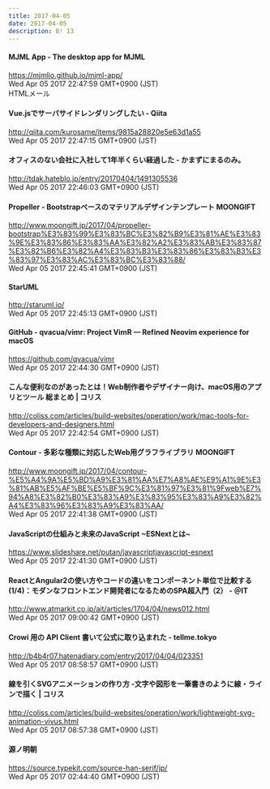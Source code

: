 ```yaml
---
title: 2017-04-05
date: 2017-04-05
description: B! 13
---
```


#### MJML App - The desktop app for MJML
https://mjmlio.github.io/mjml-app/<br>
Wed Apr 05 2017 22:47:59 GMT+0900 (JST)<br>
HTMLメール


#### Vue.jsでサーバサイドレンダリングしたい - Qiita
http://qiita.com/kurosame/items/9815a28820e5e63d1a55<br>
Wed Apr 05 2017 22:47:15 GMT+0900 (JST)<br>


#### オフィスのない会社に入社して1年半くらい経過した - かまずにまるのみ。
http://tdak.hateblo.jp/entry/20170404/1491305536<br>
Wed Apr 05 2017 22:46:03 GMT+0900 (JST)<br>


#### Propeller - Bootstrapベースのマテリアルデザインテンプレート MOONGIFT
http://www.moongift.jp/2017/04/propeller-bootstrap%E3%83%99%E3%83%BC%E3%82%B9%E3%81%AE%E3%83%9E%E3%83%86%E3%83%AA%E3%82%A2%E3%83%AB%E3%83%87%E3%82%B6%E3%82%A4%E3%83%B3%E3%83%86%E3%83%B3%E3%83%97%E3%83%AC%E3%83%BC%E3%83%88/<br>
Wed Apr 05 2017 22:45:41 GMT+0900 (JST)<br>


#### StarUML
http://staruml.io/<br>
Wed Apr 05 2017 22:45:13 GMT+0900 (JST)<br>


#### GitHub - qvacua/vimr: Project VimR — Refined Neovim experience for macOS
https://github.com/qvacua/vimr<br>
Wed Apr 05 2017 22:44:30 GMT+0900 (JST)<br>


####   こんな便利なのがあったとは！Web制作者やデザイナー向け、macOS用のアプリとツール 総まとめ | コリス
http://coliss.com/articles/build-websites/operation/work/mac-tools-for-developers-and-designers.html<br>
Wed Apr 05 2017 22:42:54 GMT+0900 (JST)<br>


#### Contour - 多彩な種類に対応したWeb用グラフライブラリ MOONGIFT
http://www.moongift.jp/2017/04/contour-%E5%A4%9A%E5%BD%A9%E3%81%AA%E7%A8%AE%E9%A1%9E%E3%81%AB%E5%AF%BE%E5%BF%9C%E3%81%97%E3%81%9Fweb%E7%94%A8%E3%82%B0%E3%83%A9%E3%83%95%E3%83%A9%E3%82%A4%E3%83%96%E3%83%A9%E3%83%AA/<br>
Wed Apr 05 2017 22:41:38 GMT+0900 (JST)<br>


#### JavaScriptの仕組みと未来のJavaScript ~ESNextとは~
https://www.slideshare.net/putan/javascriptjavascript-esnext<br>
Wed Apr 05 2017 22:41:30 GMT+0900 (JST)<br>


####  ReactとAngular2の使い方やコードの違いをコンポーネント単位で比較する (1/4)：モダンなフロントエンド開発者になるためのSPA超入門（2） - ＠IT
http://www.atmarkit.co.jp/ait/articles/1704/04/news012.html<br>
Wed Apr 05 2017 09:00:42 GMT+0900 (JST)<br>


#### Crowi 用の API Client 書いて公式に取り込まれた - tellme.tokyo
http://b4b4r07.hatenadiary.com/entry/2017/04/04/023351<br>
Wed Apr 05 2017 08:58:57 GMT+0900 (JST)<br>


####   線を引くSVGアニメーションの作り方 -文字や図形を一筆書きのように線・ラインで描く | コリス
http://coliss.com/articles/build-websites/operation/work/lightweight-svg-animation-vivus.html<br>
Wed Apr 05 2017 08:57:38 GMT+0900 (JST)<br>


#### 源ノ明朝
https://source.typekit.com/source-han-serif/jp/<br>
Wed Apr 05 2017 02:44:40 GMT+0900 (JST)<br>



